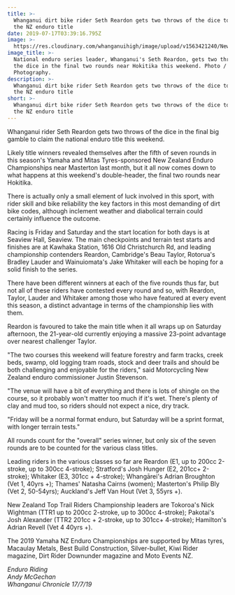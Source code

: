 ```yaml
---
title: >-
  Whanganui dirt bike rider Seth Reardon gets two throws of the dice to claim
  the NZ enduro title
date: 2019-07-17T03:39:16.795Z
image: >-
  https://res.cloudinary.com/whanganuihigh/image/upload/v1563421240/News/QUXTSU4HOBHKVAGTRE4U5H4A5M.jpg
image_title: >-
  National enduro series leader, Whanganui's Seth Reardon, gets two throws of
  the dice in the final two rounds near Hokitika this weekend. Photo / JW
  Photography.
description: >-
  Whanganui dirt bike rider Seth Reardon gets two throws of the dice to claim
  the NZ enduro title
short: >-
  Whanganui dirt bike rider Seth Reardon gets two throws of the dice to claim
  the NZ enduro title
---
```

Whanganui rider Seth Reardon gets two throws of the dice in the final big gamble to claim the national enduro title this weekend.

Likely title winners revealed themselves after the fifth of seven rounds in this season's Yamaha and Mitas Tyres-sponsored New Zealand Enduro Championships near Masterton last month, but it all now comes down to what happens at this weekend's double-header, the final two rounds near Hokitika.

There is actually only a small element of luck involved in this sport, with rider skill and bike reliability the key factors in this most demanding of dirt bike codes, although inclement weather and diabolical terrain could certainly influence the outcome.

Racing is Friday and Saturday and the start location for both days is at Seaview Hall, Seaview. The main checkpoints and terrain test starts and finishes are at Kawhaka Station, 1616 Old Christchurch Rd, and leading championship contenders Reardon, Cambridge's Beau Taylor, Rotorua's Bradley Lauder and Wainuiomata's Jake Whitaker will each be hoping for a solid finish to the series.

There have been different winners at each of the five rounds thus far, but not all of these riders have contested every round and so, with Reardon, Taylor, Lauder and Whitaker among those who have featured at every event this season, a distinct advantage in terms of the championship lies with them.

Reardon is favoured to take the main title when it all wraps up on Saturday afternoon, the 21-year-old currently enjoying a massive 23-point advantage over nearest challenger Taylor.

"The two courses this weekend will feature forestry and farm tracks, creek beds, swamp, old logging tram roads, stock and deer trails and should be both challenging and enjoyable for the riders," said Motorcycling New Zealand enduro commissioner Justin Stevenson.

"The venue will have a bit of everything and there is lots of shingle on the course, so it probably won't matter too much if it's wet. There's plenty of clay and mud too, so riders should not expect a nice, dry track.

"Friday will be a normal format enduro, but Saturday will be a sprint format, with longer terrain tests."

All rounds count for the "overall" series winner, but only six of the seven rounds are to be counted for the various class titles.

Leading riders in the various classes so far are Reardon (E1, up to 200cc 2-stroke, up to 300cc 4-stroke); Stratford's Josh Hunger (E2, 201cc+ 2-stroke); Whitaker (E3, 301cc + 4-stroke); Whangārei's Adrian Broughton (Vet 1, 40yrs +); Thames' Natasha Cairns (women); Masterton's Philip Bly (Vet 2, 50-54yrs); Auckland's Jeff Van Hout (Vet 3, 55yrs +).

New Zealand Top Trail Riders Championship leaders are Tokoroa's Nick Wightman (TTR1 up to 200cc 2-stroke, up to 300cc 4-stroke); Pakotai's Josh Alexander (TTR2 201cc + 2-stroke, up to 301cc+ 4-stroke); Hamilton's Adrian Revell (Vet 4 40yrs +).

The 2019 Yamaha NZ Enduro Championships are supported by Mitas tyres, Macaulay Metals, Best Build Construction, Silver-bullet, Kiwi Rider magazine, Dirt Rider Downunder magazine and Moto Events NZ.

_Enduro Riding_  
_Andy McGechan_  
_Whanganui Chronicle 17/7/19_
